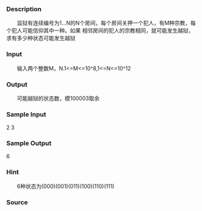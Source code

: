 
### Description
　　监狱有连续编号为1...N的N个房间，每个房间关押一个犯人，有M种宗教，每个犯人可能信仰其中一种。如果
相邻房间的犯人的宗教相同，就可能发生越狱，求有多少种状态可能发生越狱
### Input
　　输入两个整数M，N.1<=M<=10^8,1<=N<=10^12
### Output
　　可能越狱的状态数，模100003取余
### Sample Input
2 3
### Sample Output
6
### Hint
　　6种状态为(000)(001)(011)(100)(110)(111)
### Source
